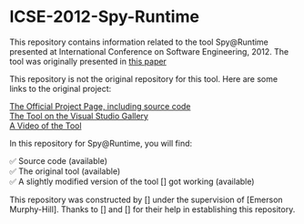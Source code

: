 # ICSE-2012-Spy-Runtime

This repository contains information related to the tool Spy@Runtime presented at International Conference on Software Engineering, 2012. The tool was originally presented in <a href="http://dl.acm.org/citation.cfm?id=2337430">this paper</a>


This repository is not the original repository for this tool. Here are some links to the original project:

<a href="http://www.inf.usi.ch/postdoc/mocci/spy-testing/index.xhtml">The Official Project Page, including source code</a><br>
<a href="http://www.inf.usi.ch/postdoc/mocci/spy-testing/tool.xhtml">The Tool on the Visual Studio Gallery</a><br>
<a href="https://youtu.be/EqQ7k_UG448">A Video of the Tool</a><br>

In this repository for Spy@Runtime, you will find:

:white_check_mark: Source code (available)<br>
:white_check_mark: The original tool (available)<br>
:white_check_mark: A slightly modified version of the tool [] got working (available)

This repository was constructed by [] under the supervision of [Emerson Murphy-Hill]. Thanks to [] and [] for their help in establishing this repository.
